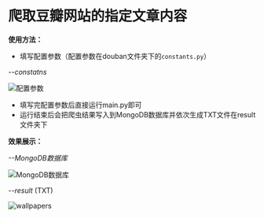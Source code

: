 爬取豆瓣网站的指定文章内容
===
**使用方法：**
* 填写配置参数（配置参数在douban文件夹下的`constants.py`）

*--constatns*

![配置参数](https://github.com/pipipp/python_spider/blob/master/trunk/python_scripts/spiders/scrapy_crawler/cralwer_projects/douban/images/config.PNG)

* 填写完配置参数后直接运行main.py即可
* 运行结束后会把爬虫结果写入到MongoDB数据库并依次生成TXT文件在result文件夹下

**效果展示：**

*--MongoDB数据库*

![MongoDB数据库](https://github.com/pipipp/python_spider/blob/master/trunk/python_scripts/spiders/scrapy_crawler/cralwer_projects/douban/images/douban_MongoDB.PNG)

*--result* (TXT)

![wallpapers](https://github.com/pipipp/python_spider/blob/master/trunk/python_scripts/spiders/scrapy_crawler/cralwer_projects/douban/images/douban_folder.PNG)
